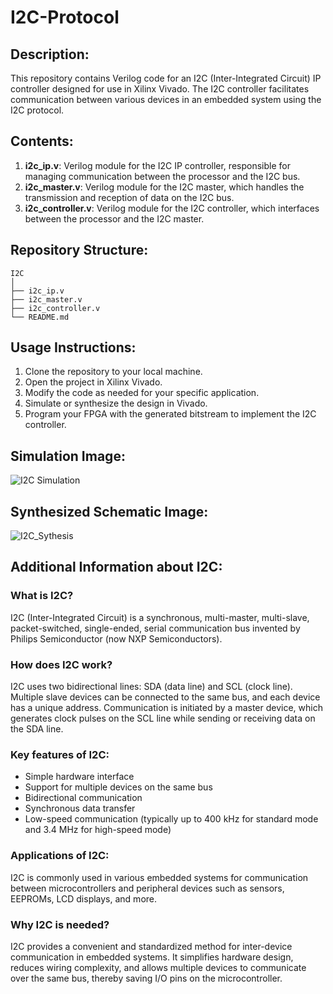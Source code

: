 # I2C-Protocol 


## Description:
This repository contains Verilog code for an I2C (Inter-Integrated Circuit) IP controller designed for use in Xilinx Vivado. The I2C controller facilitates communication between various devices in an embedded system using the I2C protocol.

## Contents:
1. **i2c_ip.v**: Verilog module for the I2C IP controller, responsible for managing communication between the processor and the I2C bus.
2. **i2c_master.v**: Verilog module for the I2C master, which handles the transmission and reception of data on the I2C bus.
3. **i2c_controller.v**: Verilog module for the I2C controller, which interfaces between the processor and the I2C master.



## Repository Structure:


```
I2C
│
├── i2c_ip.v
├── i2c_master.v
├── i2c_controller.v
└── README.md
```


## Usage Instructions:
1. Clone the repository to your local machine.
2. Open the project in Xilinx Vivado.
3. Modify the code as needed for your specific application.
4. Simulate or synthesize the design in Vivado.
5. Program your FPGA with the generated bitstream to implement the I2C controller.




## Simulation Image:
![I2C Simulation](https://github.com/Nilesh002/I2C-Protocol/assets/105161049/c178848e-21ad-4697-9e77-4db739d703de)


## Synthesized Schematic Image:
![I2C_Sythesis](https://github.com/Nilesh002/I2C-Protocol/assets/105161049/acf9509c-93cc-488a-953c-34a481f1cf1d)






## Additional Information about I2C:
### What is I2C?
I2C (Inter-Integrated Circuit) is a synchronous, multi-master, multi-slave, packet-switched, single-ended, serial communication bus invented by Philips Semiconductor (now NXP Semiconductors).

### How does I2C work?
I2C uses two bidirectional lines: SDA (data line) and SCL (clock line). Multiple slave devices can be connected to the same bus, and each device has a unique address. Communication is initiated by a master device, which generates clock pulses on the SCL line while sending or receiving data on the SDA line.

### Key features of I2C:
- Simple hardware interface
- Support for multiple devices on the same bus
- Bidirectional communication
- Synchronous data transfer
- Low-speed communication (typically up to 400 kHz for standard mode and 3.4 MHz for high-speed mode)

### Applications of I2C:
I2C is commonly used in various embedded systems for communication between microcontrollers and peripheral devices such as sensors, EEPROMs, LCD displays, and more.

### Why I2C is needed?
I2C provides a convenient and standardized method for inter-device communication in embedded systems. It simplifies hardware design, reduces wiring complexity, and allows multiple devices to communicate over the same bus, thereby saving I/O pins on the microcontroller.




